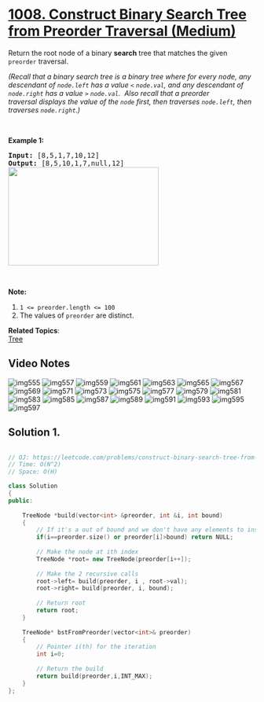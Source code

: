 # [1008. Construct Binary Search Tree from Preorder Traversal (Medium)](https://leetcode.com/problems/construct-binary-search-tree-from-preorder-traversal/)

<p>Return the root node of a binary <strong>search</strong> tree that matches the given <code>preorder</code> traversal.</p>

<p><em>(Recall that a binary search tree&nbsp;is a binary tree where for every <font face="monospace">node</font>, any descendant of <code>node.left</code> has a value <code>&lt;</code>&nbsp;<code>node.val</code>, and any descendant of <code>node.right</code> has a value <code>&gt;</code>&nbsp;<code>node.val</code>.&nbsp; Also recall that a preorder traversal&nbsp;displays the value of the&nbsp;<code>node</code> first, then traverses <code>node.left</code>, then traverses <code>node.right</code>.)</em></p>

<p>&nbsp;</p>

<p><strong>Example 1:</strong></p>

<pre><strong>Input: </strong><span id="example-input-1-1">[8,5,1,7,10,12]</span>
<strong>Output: </strong><span id="example-output-1">[8,5,10,1,7,null,12]
<img alt="" src="https://assets.leetcode.com/uploads/2019/03/06/1266.png" style="height: 200px; width: 306px;"></span>
</pre>

<p>&nbsp;</p>

<p><strong>Note:</strong>&nbsp;</p>

<ol>
	<li><code>1 &lt;= preorder.length &lt;= 100</code></li>
	<li>The values of <code>preorder</code> are distinct.</li>
</ol>


**Related Topics**:  
[Tree](https://leetcode.com/tag/tree/)

## Video Notes

![img555](https://user-images.githubusercontent.com/106215989/170565121-41c102e5-f3b2-43f3-900d-6661cc23f36e.jpg)
![img557](https://user-images.githubusercontent.com/106215989/170565125-b894aca0-6f66-4f8c-a74c-2f547c66c91a.jpg)
![img559](https://user-images.githubusercontent.com/106215989/170565126-fef31f2a-01d2-4f37-b356-014b964e200d.jpg)
![img561](https://user-images.githubusercontent.com/106215989/170565127-399f655b-18e1-40b6-b8ce-72b6bc0bf413.jpg)
![img563](https://user-images.githubusercontent.com/106215989/170565130-03709522-3838-47a4-8c6c-df5eb4913e5c.jpg)
![img565](https://user-images.githubusercontent.com/106215989/170565134-f2320d4f-e3e1-4698-b304-aaaea7fb342d.jpg)
![img567](https://user-images.githubusercontent.com/106215989/170565135-075cfbf2-2c38-4243-89be-777c967fdcd9.jpg)
![img569](https://user-images.githubusercontent.com/106215989/170565139-1cacfb80-d582-44d0-b98f-c8ee7123bc0b.jpg)
![img571](https://user-images.githubusercontent.com/106215989/170565141-3fec0604-b88f-43b0-a8ce-e46e6af92d79.jpg)
![img573](https://user-images.githubusercontent.com/106215989/170565146-da6fa2d2-be2f-404e-8e24-e85cb31f1056.jpg)
![img575](https://user-images.githubusercontent.com/106215989/170565148-e04edcf8-0160-4862-bc50-54a712d5eecb.jpg)
![img577](https://user-images.githubusercontent.com/106215989/170565151-ef3afc38-1598-4cae-bb66-3f6b9f89fa16.jpg)
![img579](https://user-images.githubusercontent.com/106215989/170565153-d1189028-b058-4e85-b25f-a7b29027a956.jpg)
![img581](https://user-images.githubusercontent.com/106215989/170565156-fe3fc070-6b95-496f-b955-c04234885996.jpg)
![img583](https://user-images.githubusercontent.com/106215989/170565157-a0516955-1dc5-4a50-8a41-b80c1f3e0b1b.jpg)
![img585](https://user-images.githubusercontent.com/106215989/170565159-9bb4b55f-a286-4e9d-bbbe-236686fe8657.jpg)
![img587](https://user-images.githubusercontent.com/106215989/170565163-75b2ae2a-a1f4-4ec8-a94c-c5cd830179f6.jpg)
![img589](https://user-images.githubusercontent.com/106215989/170565165-a9014a90-daaf-4b65-997c-bdea717c9275.jpg)
![img591](https://user-images.githubusercontent.com/106215989/170565167-401d4a97-051a-4459-a989-cab8a1aa95b9.jpg)
![img593](https://user-images.githubusercontent.com/106215989/170565169-0f06ebce-df96-4803-85f0-b41e97969339.jpg)
![img595](https://user-images.githubusercontent.com/106215989/170565171-87915cc8-f6f1-4590-a87d-b7742a1bb34e.jpg)
![img597](https://user-images.githubusercontent.com/106215989/170565174-c6512396-6b42-41b0-9c72-7c6f4671c61d.jpg)


## Solution 1.

```cpp

// OJ: https://leetcode.com/problems/construct-binary-search-tree-from-preorder-traversal/
// Time: O(N^2)
// Space: O(H)

class Solution 
{
public:
    
    TreeNode *build(vector<int> &preorder, int &i, int bound)
    {
        // If it's a out of bound and we don't have any elements to insert
        if(i==preorder.size() or preorder[i]>bound) return NULL;
        
        // Make the node at ith index
        TreeNode *root= new TreeNode(preorder[i++]);
        
        // Make the 2 recursive calls
        root->left= build(preorder, i , root->val);
        root->right= build(preorder, i, bound);
        
        // Return root
        return root;
    }
    
    TreeNode* bstFromPreorder(vector<int>& preorder) 
    {
        // Pointer i(th) for the iteration 
        int i=0;
        
        // Return the build 
        return build(preorder,i,INT_MAX);
    }
};

```

